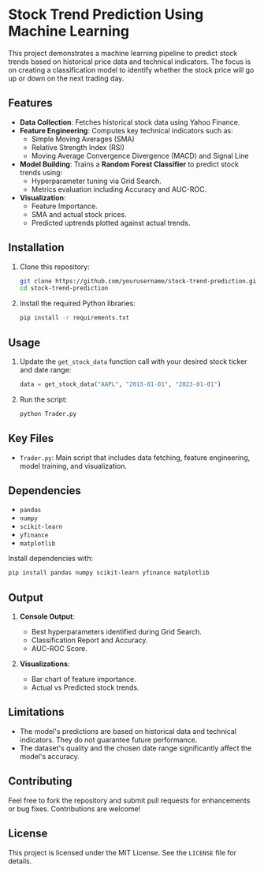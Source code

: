 # Stock Trend Prediction Using Machine Learning

This project demonstrates a machine learning pipeline to predict stock trends based on historical price data and technical indicators. The focus is on creating a classification model to identify whether the stock price will go up or down on the next trading day.

## Features

- **Data Collection**: Fetches historical stock data using Yahoo Finance.
- **Feature Engineering**: Computes key technical indicators such as:
  - Simple Moving Averages (SMA)
  - Relative Strength Index (RSI)
  - Moving Average Convergence Divergence (MACD) and Signal Line
- **Model Building**: Trains a **Random Forest Classifier** to predict stock trends using:
  - Hyperparameter tuning via Grid Search.
  - Metrics evaluation including Accuracy and AUC-ROC.
- **Visualization**:
  - Feature Importance.
  - SMA and actual stock prices.
  - Predicted uptrends plotted against actual trends.

## Installation

1. Clone this repository:
   ```bash
   git clone https://github.com/yourusername/stock-trend-prediction.git
   cd stock-trend-prediction
   ```
2. Install the required Python libraries:
   ```bash
   pip install -r requirements.txt
   ```

## Usage

1. Update the `get_stock_data` function call with your desired stock ticker and date range:
   ```python
   data = get_stock_data("AAPL", "2015-01-01", "2023-01-01")
   ```
2. Run the script:
   ```bash
   python Trader.py
   ```

## Key Files

- `Trader.py`: Main script that includes data fetching, feature engineering, model training, and visualization.

## Dependencies

- `pandas`
- `numpy`
- `scikit-learn`
- `yfinance`
- `matplotlib`

Install dependencies with:
```bash
pip install pandas numpy scikit-learn yfinance matplotlib
```

## Output

1. **Console Output**:
   - Best hyperparameters identified during Grid Search.
   - Classification Report and Accuracy.
   - AUC-ROC Score.

2. **Visualizations**:
   - Bar chart of feature importance.
   - Actual vs Predicted stock trends.

## Limitations

- The model's predictions are based on historical data and technical indicators. They do not guarantee future performance.
- The dataset's quality and the chosen date range significantly affect the model's accuracy.

## Contributing

Feel free to fork the repository and submit pull requests for enhancements or bug fixes. Contributions are welcome!

## License

This project is licensed under the MIT License. See the `LICENSE` file for details. 
